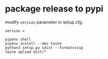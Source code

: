 # package release to pypi

<!-- 

modify setup function in setup.py

```
version [new version]
```

upload command

```
python -m venv .venv
source .venv/bin/activate

python3 -m pip install --user --upgrade setuptools wheel twine
sudo rm -R dist
python setup.py sdist bdist_wheel

twine upload dist/*
``` -->

modify ```version``` parameter in setup.cfg.

```
version = 
```

```
pipenv shell
pipenv install --dev twine
python3 setup.py sdist --formats=zip
twine upload dist/*
```
